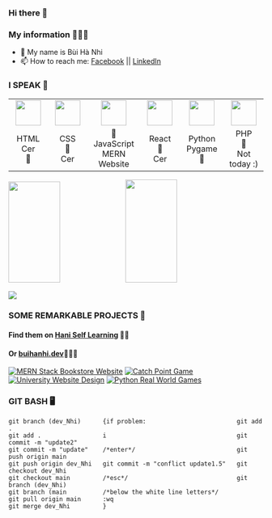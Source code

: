 ### Hi there 👋
### My information 👩🏻‍💻
- 🌸 My name is Bùi Hà Nhi
- 📫 How to reach me: [Facebook](https://facebook.com/bhanih) || [LinkedIn](https://www.linkedin.com/in/h%C3%A0-nhi-b%C3%B9i-5a5b19173/)

### I SPEAK 👾
<table>
  <tr>
    <td align="center"><a href="https://github.com/jay-pro" target="_blank"><img src="https://avatars0.githubusercontent.com/u/74940766?s=200&v=4" width="50" /></a></td>
    <td align="center"><a href="https://github.com/jay-pro" target="_blank"><img src="https://avatars0.githubusercontent.com/u/74939759?s=200&v=4" width="50" /></a></td>
    <td align="center"><a href="https://github.com/jay-pro" target="_blank"><img src="https://avatars0.githubusercontent.com/u/74909967?s=200&v=4" width="50" /></a></td>
    <td align="center"><a href="https://github.com/jay-pro" target="_blank"><img src="https://avatars0.githubusercontent.com/u/74940835?s=200&v=4" width="50" /></a></td>
    <td align="center"><a href="https://github.com/jay-pro" target="_blank"><img src="https://avatars.githubusercontent.com/u/70750638?s=200&v=4" width="50" /></a></td>
    <td align="center"><a href="https://github.com/jay-pro" target="_blank"><img src="https://avatars.githubusercontent.com/u/70752728?s=200&v=4" width="50" /></a></td>
  </tr>
  <tr>
    <td width="160" align="center">HTML<br />Cer<br />💙</td>
    <td width="160" align="center">CSS<br />💙<br />Cer</td>
    <td width="160" align="center">💙<br />JavaScript<br />MERN Website</td>
    <td width="160" align="center">React<br />💙<br />Cer</td>
    <td width="160" align="center">Python<br />Pygame<br />💙</td>
    <td width="160" align="center">PHP<br />💙<br />Not today :) </td>
  </tr>
</table>
<p>
<img src="https://github-readme-stats.vercel.app/api/top-langs/?username=jay-pro&show_icons=true&layout=compact&cache_seconds=1800&langs_count=8&theme=blueberry&count_private=true&show_icons=true" width=45% height="200px"/>
<img src="https://github-readme-stats.vercel.app/api?username=jay-pro&count_private=true&show_icons=true&theme=blueberry" width=45% height="204px"/>
</p>

<img src='https://i.pinimg.com/originals/89/98/ad/8998adc40112985a8f29cf414925d390.gif'>

### SOME REMARKABLE PROJECTS 🌱
#### Find them on [Hani Self Learning](https://github.com/jay-proo) 💜💜
#### Or [buihanhi.dev](https://github.com/buihanhi-dev)💜💜💜
[![MERN Stack Bookstore Website](https://github-readme-stats.vercel.app/api/pin/?username=jay-pro&repo=new_bookstore_fieldproject&theme=blueberry)](https://github.com/jay-pro/new_bookstore_fieldproject)
[![Catch Point Game](https://github-readme-stats.vercel.app/api/pin/?username=jay-pro&repo=catch_point_AIproject&theme=blueberry)](https://github.com/jay-pro/catch_point_AIproject)
[![University Website Design](https://github-readme-stats.vercel.app/api/pin/?username=jay-pro&repo=Edufoldd&theme=blueberry)](https://github.com/jay-pro/Edufoldd)
[![Python Real World Games](https://github-readme-stats.vercel.app/api/pin/?username=jay-pro&repo=PythonRealWorldGames&theme=blueberry)](https://github.com/jay-pro/PythonRealWorldGames)

### GIT BASH 🖥️
<!--START_SECTION:waka-->
```text
git branch (dev_Nhi)      {if problem:                         git add .
git add .                 i                                    git commit -m "update2"
git commit -m "update"    /*enter*/                            git push origin main
git push origin dev_Nhi   git commit -m "conflict update1.5"   git checkout dev_Nhi
git checkout main         /*esc*/                              git branch (dev_Nhi)
git branch (main          /*below the white line letters*/
git pull origin main      :wq
git merge dev_Nhi         }
```
<!--END_SECTION:waka-->
